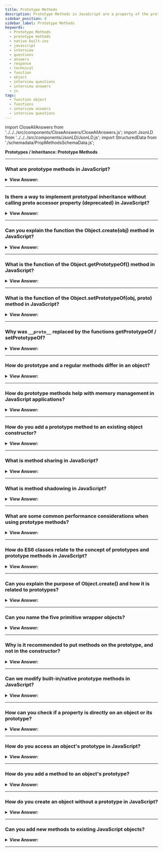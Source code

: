 ```yaml
---
title: Prototype Methods
description: Prototype Methods in JavaScript are a property of the prototype object. It is used to store the function's properties and methods. Interview Questions
sidebar_position: 4
sidebar_label: Prototype Methods
keywords:
  - Prototype Methods
  - prototype methods
  - native built-ins
  - javascript
  - interview
  - questions
  - answers
  - response
  - technical
  - function
  - object
  - interview questions
  - interview answers
  - js
tags:
  - function object
  - functions
  - interview answers
  - interview questions
---
```


import CloseAllAnswers from '../../../src/components/CloseAnswers/CloseAllAnswers.js';
import JsonLD from '../../../src/components/JsonLD/JsonLD.js';
import StructuredData from './schemadata/PropMethodsSchemaData.js';

<JsonLD data={StructuredData} />

<head>
  <title>Prototype Methods | JavaScript Frontend Phone Interview</title>
</head>

**Prototypes / Inheritance: Prototype Methods**

<CloseAllAnswers />

---

### What are prototype methods in JavaScript?

<details>
  <summary><strong>View Answer:</strong></summary>
  <div>
  <div><strong>Interview Response:</strong> Prototype methods are functions defined on the prototype of a constructor function. Instances of the constructor inherit these methods, enabling code reuse and memory efficiency.
  </div>
  </div>
</details>

---

### Is there a way to implement prototypal inheritance without calling proto accessor property (deprecated) in JavaScript?

<details>
  <summary><strong>View Answer:</strong></summary>
  <div>
  <div><strong>Interview Response:</strong> Yes, you can use `Object.create()`. This function creates a new object, using the existing object as the prototype of the newly created object.
</div><br />
  <div><strong className="codeExample">Simple Code Example:</strong><br /><br />

  <div></div>

```js
let parent = {
  greet: function() {
    console.log("Hello");
  }
};

let child = Object.create(parent);

child.greet(); // Outputs: "Hello"
```

  </div>
  </div>
</details>

---

### Can you explain the function the Object.create(obj) method in JavaScript?

<details>
  <summary><strong>View Answer:</strong></summary>
  <div>
  <div><strong>Interview Response:</strong> The "Object.create()" function generates a new object by utilizing an existing object as the prototype.
  </div><br />
  <div><strong>Technical Response:</strong> The "Object.create()" function generates a new object by utilizing an existing object as the prototype. It contains two parameters: the prototype and the descriptors (propertiesObject in the specification). The proto parameter specifies the object that will serve as the prototype for the newly formed object. The descriptors (propertiesObject) are defined as an object whose enumerable own properties (those defined upon itself and not enumerable properties along its prototype chain) specify property descriptors to be added to the newly created object, along with the corresponding property names, if specified and not undefined. These are the properties defined by the second parameter to Object.defineProperties(). Descriptors function similarly to property flags.
  </div><br />
  <div><strong className="codeExample">Code Example:</strong><br /><br />

<strong>Syntax: </strong> Object.create(proto, [descriptors]);<br /><br />

  <div></div>

Absolutely, here's a simple example:

```javascript
let animal = {
  species: "animal",
  describe: function() {
    return `This is a ${this.species}`;
  }
};

let dog = Object.create(animal);
dog.species = "dog";

console.log(dog.describe()); // Outputs: "This is a dog"
```

`Object.create(animal)` creates a new object `dog` with `animal` as its prototype.

  </div>
  </div>
</details>

---

### What is the function of the Object.getPrototypeOf() method in JavaScript?

<details>
  <summary><strong>View Answer:</strong></summary>
  <div>
  <div><strong>Interview Response:</strong> The Object.getPrototypeOf(obj) method returns the prototype of the specified object. If there are no inherited properties, null gets returned.
</div><br />
  <div><strong className="codeExample">Code Example:</strong><br /><br />

<strong>Syntax: </strong> Object.getPrototypeOf(obj);<br /><br />

  <div></div>

```js
const prototype1 = {};
const object1 = Object.create(prototype1);

console.log(Object.getPrototypeOf(object1) === prototype1);
// expected output: true
```

  </div>
  </div>
</details>

---

### What is the function of the Object.setPrototypeOf(obj, proto) method in JavaScript?

<details>
  <summary><strong>View Answer:</strong></summary>
  <div>
  <div><strong>Interview Response:</strong> The Object.setPrototypeOf() method sets the prototype of a specified object to another object or null. According to the MDN, its advised to use Object.create(obj) instead of this method.
</div><br />

<strong>Syntax: </strong> Object.setPrototypeOf(obj, proto);<br /><br />

:::warning
According to the MDN, its advised to use Object.create(obj) instead of this method.
:::

  </div>
</details>

---

### Why was `__proto__` replaced by the functions getPrototypeOf / setPrototypeOf?

<details>
  <summary><strong>View Answer:</strong></summary>
  <div>
  <div><strong>Interview Response:</strong> According to the MDN, the creators replaced it with getPrototypeOf and setPrototypeOf, because of the performance issues related to its use. The MDN has also warned against using setPrototypeOf for the same reason.
</div><br />

:::warning
If you care about performance, you should avoid setting the [[Prototype]] of an object. Instead, create a new object with the desired [[Prototype]] using Object.create() instead of Object.setPrototypeOf().
:::

  </div>
</details>

---

### How do prototype and a regular methods differ in an object?

<details>
  <summary><strong>View Answer:</strong></summary>
  <div>
  <div><strong>Interview Response:</strong> Regular methods are specific to individual instances of an object. Prototype methods are shared between all instances of an object, reducing memory usage and promoting code reusability.
</div><br />
  <div><strong className="codeExample">Code Example:</strong><br /><br />

  <div></div>

```javascript
// Regular method
function Car(make, model) {
    this.make = make;
    this.model = model;
    this.display = function() {
        return this.make + ' ' + this.model;
    }
}
var myCar = new Car("Toyota", "Corolla");
console.log(myCar.display()); // Toyota Corolla

// Prototype method
function Bike(make, model) {
    this.make = make;
    this.model = model;
}
Bike.prototype.display = function() {
    return this.make + ' ' + this.model;
}
var myBike = new Bike("Yamaha", "FZ");
console.log(myBike.display()); // Yamaha FZ
```

In the first case, each new Car object will have its own `display` method. In the second, all Bike objects share the same `display` method.

  </div>
  </div>
</details>

---

### How do prototype methods help with memory management in JavaScript applications?

<details>
  <summary><strong>View Answer:</strong></summary>
  <div>
  <div><strong>Interview Response:</strong> Prototype methods are shared among all object instances, using only one memory allocation for the function. Regular methods are replicated per instance, causing more memory usage. Thus, prototype methods save memory.

  </div>
  </div>
</details>

---

### How do you add a prototype method to an existing object constructor?

<details>
  <summary><strong>View Answer:</strong></summary>
  <div>
  <div><strong>Interview Response:</strong> In modern JavaScript, you can use the `Object.defineProperty` function to add a prototype method to an existing object constructor, which also allows you to control its properties.
  </div><br />
  <div><strong className="codeExample">Code Example:</strong><br /><br />

  <div></div>

```javascript
Object.defineProperty(Constructor.prototype, 'newMethod', {
  value: function() {
    // Method body
  },
  writable: true,
  configurable: true,
  enumerable: false
});
```

This approach provides better control over method properties.

  </div>
  </div>
</details>

---

### What is method sharing in JavaScript?

<details>
  <summary><strong>View Answer:</strong></summary>
  <div>
  <div><strong>Interview Response:</strong> Method sharing in JavaScript refers to the practice of defining methods on the prototype of a constructor function. This allows all instances of the object to share the same method, improving memory efficiency.
  </div>
  </div>
</details>

---

### What is method shadowing in JavaScript?

<details>
  <summary><strong>View Answer:</strong></summary>
  <div>
  <div><strong>Interview Response:</strong> In JavaScript, method shadowing occurs when a property or method in an object's own properties shadows a property with the same key in the object's prototype.
  </div><br />
  <div><strong className="codeExample">Code Example:</strong><br /><br />

  <div></div>

```javascript
function Vehicle() {
}

Vehicle.prototype.drive = function() {
    console.log("Vehicle is driving");
};

function Car() {
}

Car.prototype = Object.create(Vehicle.prototype);  // Car inherits from Vehicle

var myCar = new Car();

myCar.drive();  // Output: "Vehicle is driving"

// Now let's shadow the drive method

myCar.drive = function() {
    console.log("Car is driving");
};

myCar.drive();  // Output: "Car is driving"
```

In this example, `myCar` initially uses the `drive` method from the `Vehicle` prototype. After we define `drive` directly on `myCar`, it shadows (or overrides) the prototype method. Now, when we call `myCar.drive()`, it uses the shadowed method and outputs "Car is driving".

  </div>
  </div>
</details>

---

### What are some common performance considerations when using prototype methods?

<details>
  <summary><strong>View Answer:</strong></summary>
  <div>
  <div><strong>Interview Response:</strong> Performance considerations when using prototype methods include avoiding deep prototype chains, preventing shadowing of inherited methods, and minimizing object traversal when searching for properties or methods.
  </div><br />
  <div><strong className="codeExample">Code Example:</strong><br /><br />

  <div></div>

While using prototype methods is generally good for memory efficiency since they're shared among all instances, there are considerations around lookup time and shadowing:

```javascript
function Car(make, model) {
  this.make = make;
  this.model = model;
}

Car.prototype.display = function() {  // Prototypical method
  return this.make + ' ' + this.model;
}

let car1 = new Car("Toyota", "Corolla");
let car2 = new Car("Honda", "Civic");

console.time('Prototype Method');
console.log(car1.display());  // Looks up the chain to find display method on prototype
console.timeEnd('Prototype Method');

console.time('Shadowed Method');
car2.display = function() {  // Shadows prototype's method; closer in scope
  return this.make + ' ' + this.model;
}
console.log(car2.display());  // Finds method on the object itself
console.timeEnd('Shadowed Method');
```

In this example, we create a `Car` constructor function with a prototype method `display`. For `car1`, when we call `display`, JavaScript has to look up the prototype chain to find the method which can be slightly slower than calling a method defined directly on the object. For `car2`, we shadow the prototype method with an own method. This can be faster, as shown by the timing logs, but it defeats the purpose of using prototype methods for memory efficiency.

  </div>
  </div>
</details>

---

### How do ES6 classes relate to the concept of prototypes and prototype methods in JavaScript?

<details>
  <summary><strong>View Answer:</strong></summary>
  <div>
  <div><strong>Interview Response:</strong> ES6 classes are syntactic sugar over JavaScript's prototype-based inheritance. Methods defined inside a class are essentially prototype methods. They're placed on the prototype object of the constructor under the hood.
  </div><br />
  <div><strong className="codeExample">Code Example:</strong><br /><br />

  <div></div>

Here's a comparison between ES6 classes and constructor functions with prototype methods.

Using ES6 classes:

```javascript
class Car {
  constructor(make, model) {
    this.make = make;
    this.model = model;
  }

  display() {
    return this.make + ' ' + this.model;
  }
}

let myCar = new Car("Toyota", "Corolla");
console.log(myCar.display()); // Toyota Corolla
```

Equivalent code using constructor functions and prototype methods:

```javascript
function Car(make, model) {
  this.make = make;
  this.model = model;
}

Car.prototype.display = function() {
  return this.make + ' ' + this.model;
}

let myCar = new Car("Toyota", "Corolla");
console.log(myCar.display()); // Toyota Corolla
```

In both cases, the `display` method behaves as a prototype method, shared among all instances of `Car`. The ES6 class syntax is cleaner and more intuitive, but under the hood, it's still using JavaScript's prototype system.

  </div>
  </div>
</details>

---

### Can you explain the purpose of Object.create() and how it is related to prototypes?

<details>
  <summary><strong>View Answer:</strong></summary>
  <div>
  <div><strong>Interview Response:</strong> `Object.create(proto)` creates a new object with `proto` as its prototype. This enables prototype-based inheritance, where the new object inherits properties and methods from the `proto` object.
  </div><br />
  <div><strong className="codeExample">Code Example:</strong><br /><br />

  <div></div>

```javascript
let animal = {
  type: 'Animal',
  describe() {
    return `Type: ${this.type}`;
  }
};

let dog = Object.create(animal); 
dog.type = 'Dog';

console.log(dog.describe()); // "Type: Dog"
```

In this example, `Object.create(animal)` creates a new object with `animal` as its prototype. The new `dog` object has access to the `describe` method via prototype inheritance. When we change `dog.type` to `'Dog'`, the `describe` method reflects that change.

  </div>
  </div>
</details>

---

### Can you name the five primitive wrapper objects?

<details>
  <summary><strong>View Answer:</strong></summary>
  <div>
  <div><strong>Interview Response:</strong> You can use the hasOwnProperty method to check if an object has a specific property/method. However, it doesn't check the prototype chain. To also check prototypes, we can use the in operator.
  </div><br />
  <div><strong className="codeExample">Code Example:</strong><br /><br />

  <div></div>

```javascript
function Car(make, model) {
  this.make = make;
  this.model = model;
}

Car.prototype.display = function() {
  return this.make + ' ' + this.model;
}

let myCar = new Car("Toyota", "Corolla");

console.log('display' in myCar); // true
console.log(myCar.hasOwnProperty('display')); // false
```

In this code, `'display' in myCar` checks if the `display` method exists anywhere in the prototype chain of `myCar` (returns `true`). On the other hand, `myCar.hasOwnProperty('display')` only checks if `display` is a direct property of `myCar`, not in its prototype (returns `false`).

  </div>
  </div>
</details>

---

### Why is it recommended to put methods on the prototype, and not in the constructor?

<details>
  <summary><strong>View Answer:</strong></summary>
  <div>
  <div><strong>Interview Response:</strong> It promotes efficiency and memory use. When methods are on the prototype, they are shared among instances, unlike methods in constructors, which create a new copy for each instance.
  </div><br />
  <div><strong className="codeExample">Code Example:</strong><br /><br />

  <div></div>

Sure, here's an example illustrating why it's better to put methods on the prototype:

```javascript
// Bad practice: Method in constructor
function Car1(make, model) {
  this.make = make;
  this.model = model;
  this.display = function() {
    return this.make + ' ' + this.model;
  };
}

// Good practice: Method on prototype
function Car2(make, model) {
  this.make = make;
  this.model = model;
}
Car2.prototype.display = function() {
  return this.make + ' ' + this.model;
};

let car1a = new Car1("Toyota", "Corolla");
let car1b = new Car1("Honda", "Civic");

let car2a = new Car2("Toyota", "Corolla");
let car2b = new Car2("Honda", "Civic");

console.log(car1a.display === car1b.display); // false
console.log(car2a.display === car2b.display); // true
```

In this code, `Car1` defines the `display` method within the constructor, meaning every instance of `Car1` gets its own copy of `display`. This is inefficient memory-wise, as shown by the `false` output of the comparison `car1a.display === car1b.display`.

In contrast, `Car2` defines `display` on its prototype, so all instances of `Car2` share the same method, saving memory. This is confirmed by the `true` output of the comparison `car2a.display === car2b.display`.

  </div>
  </div>
</details>

---

### Can we modify built-in/native prototype methods in JavaScript?

<details>
  <summary><strong>View Answer:</strong></summary>
  <div>
  <div><strong>Interview Response:</strong> Yes, it's possible, but it's generally discouraged as it can lead to unpredictable behavior and compatibility issues across different environments.
  </div>
  </div>
</details>

---

### How can you check if a property is directly on an object or its prototype?

<details>
  <summary><strong>View Answer:</strong></summary>
  <div>
  <div><strong>Interview Response:</strong>  You can use the hasOwnProperty() method. It returns true if the property is directly on the object, and false if it's on the prototype.
  </div><br />
  <div><strong className="codeExample">Code Example:</strong><br /><br />

  <div></div>

```javascript
function Car(make, model) {
  this.make = make;
  this.model = model;
}

Car.prototype.display = function() {
  return this.make + ' ' + this.model;
}

let myCar = new Car("Toyota", "Corolla");

// Check if property is directly on object
console.log(myCar.hasOwnProperty('make')); // true

// Check if property is on prototype
console.log(myCar.hasOwnProperty('display')); // false
console.log('display' in myCar); // true
```

In this code, `hasOwnProperty` checks if the property is directly on the object (returns `true` for `make`), while the `in` operator checks whether the property is on the object or its prototype (returns `true` for `display`).

  </div>
  </div>
</details>

---

### How do you access an object's prototype in JavaScript?

<details>
  <summary><strong>View Answer:</strong></summary>
  <div>
  <div><strong>Interview Response:</strong> In modern JavaScript, you can access an object's prototype with Object.getPrototypeOf(obj), where obj is the object whose prototype you want to access. This returns the object's prototype.
  </div><br />
  <div><strong className="codeExample">Code Example:</strong><br /><br />

  <div></div>

```javascript
function Car(make, model) {
  this.make = make;
  this.model = model;
}

Car.prototype.display = function() {
  return this.make + ' ' + this.model;
}

let myCar = new Car("Toyota", "Corolla");

let carPrototype = Object.getPrototypeOf(myCar);

console.log(carPrototype); // { display: [Function: display], constructor: [Function: Car] }
```

In this code, `Object.getPrototypeOf(myCar)` returns the prototype of the `myCar` object, which includes the `display` method and `constructor` property.

  </div>
  </div>
</details>

---

### How do you add a method to an object's prototype?

<details>
  <summary><strong>View Answer:</strong></summary>
  <div>
  <div><strong>Interview Response:</strong> To add a method to an object's prototype in JavaScript, you directly assign the method to the prototype property of the object's constructor function. This allows all instances of the constructor to access that method.
  </div><br />
  <div><strong className="codeExample">Code Example:</strong><br /><br />

  <div></div>

You can add a method to an object's prototype by simply assigning it to the prototype of the constructor function.

```javascript
Constructor.prototype.newMethod = function() {
  // Method body
};
```

This makes `newMethod` available to all instances of `Constructor`.

  </div>
  </div>
</details>

---

### How do you create an object without a prototype in JavaScript?

<details>
  <summary><strong>View Answer:</strong></summary>
  <div>
  <div><strong>Interview Response:</strong> You can create an object without a prototype in JavaScript using the `Object.create` method with `null` as an argument.
  </div><br />
  <div><strong className="codeExample">Code Example:</strong><br /><br />

  <div></div>

```javascript
let obj = Object.create(null);
```

This creates `obj` with no prototype.

  </div>
  </div>
</details>

---

### Can you add new methods to existing JavaScript objects?

<details>
  <summary><strong>View Answer:</strong></summary>
  <div>
  <div><strong>Interview Response:</strong> Yes, you can add new methods to existing JavaScript objects by extending their prototype. This will make the method available to all instances.
  </div><br />
  <div><strong className="codeExample">Code Example:</strong><br /><br />

  <div></div>

```javascript
let obj = {
  prop1: 'property 1'
};

// Add a new method
obj.newMethod = function() {
  return 'This is a new method!';
}

console.log(obj.newMethod()); // "This is a new method!"
```

In this code, `obj` is an existing object with a property `prop1`. We then add a new method `newMethod` to `obj` by direct assignment. When we call `obj.newMethod()`, it executes the newly added method and outputs "This is a new method!".

  </div>
  </div>
</details>

---
